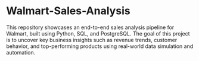 # Walmart-Sales-Analysis
This repository showcases an end-to-end sales analysis pipeline for Walmart, built using Python, SQL, and PostgreSQL. The goal of this project is to uncover key business insights such as revenue trends, customer behavior, and top-performing products using real-world data simulation and automation.
